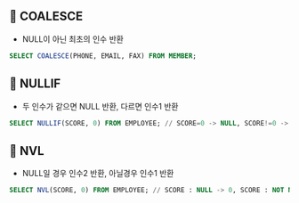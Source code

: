 ## 🌈 COALESCE
- NULL이 아닌 최초의 인수 반환
```sql
SELECT COALESCE(PHONE, EMAIL, FAX) FROM MEMBER;
```

## 🌈 NULLIF
- 두 인수가 같으면 NULL 반환, 다르면 인수1 반환
```sql
SELECT NULLIF(SCORE, 0) FROM EMPLOYEE; // SCORE=0 -> NULL, SCORE!=0 -> SCORE값
```

## 🌈 NVL
- NULL일 경우 인수2 반환, 아닐경우 인수1 반환
```sql
SELECT NVL(SCORE, 0) FROM EMPLOYEE; // SCORE : NULL -> 0, SCORE : NOT NULL -> SCORE값
```